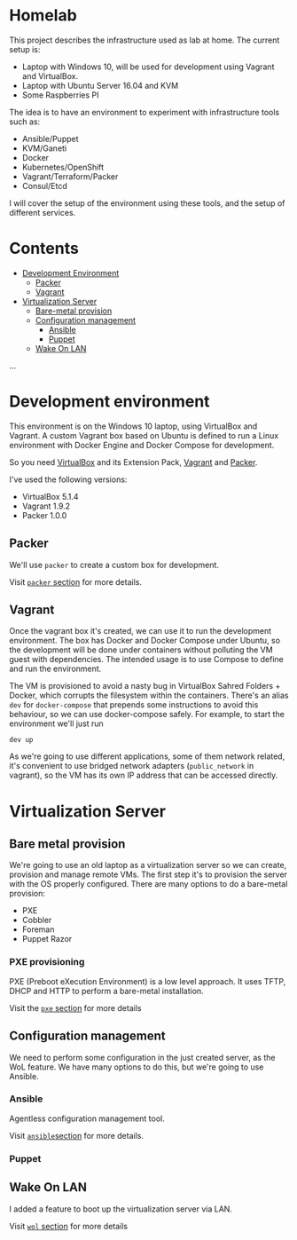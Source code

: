 
# Homelab

This project describes the infrastructure used as lab at home. The current setup is:

- Laptop with Windows 10, will be used for development using Vagrant and VirtualBox.
- Laptop with Ubuntu Server 16.04 and KVM
- Some Raspberries PI

The idea is to have an environment to experiment with infrastructure tools such as:

- Ansible/Puppet
- KVM/Ganeti
- Docker
- Kubernetes/OpenShift
- Vagrant/Terraform/Packer
- Consul/Etcd

I will cover the setup of the environment using these tools, and the setup of different services. 


# Contents

- [Development Environment](#development-environment)
  - [Packer](#packer)
  - [Vagrant](#vagrant)
- [Virtualization Server](#virtualization-server)
  - [Bare-metal provision](#bare-metal-provision)
  - [Configuration management](#configuration-management)
    - [Ansible](#ansible)
    - [Puppet](#puppet)
  - [Wake On LAN](#wake-on-lan)
 
...

# Development environment

This environment is on the Windows 10 laptop, using VirtualBox and Vagrant. A custom Vagrant box based on Ubuntu is defined to run a Linux environment with Docker Engine and Docker Compose for development.

So you need [VirtualBox](https://www.virtualbox.org/wiki/Downloads) and its Extension Pack, [Vagrant](http://www.vagrantup.com/downloads.html) and [Packer](https://www.packer.io/downloads.html).

I've used the following versions:

- VirtualBox 5.1.4
- Vagrant 1.9.2
- Packer 1.0.0

## Packer

We'll use `packer` to create a custom box for development.

Visit [`packer` section](packer/) for more details.

## Vagrant

Once the vagrant box it's created, we can use it to run the development environment. The box has Docker and Docker Compose under Ubuntu, so the development will be done under containers without polluting the VM guest with dependencies. The intended usage is to use Compose to define and run the environment.

The VM is provisioned to avoid a nasty bug in VirtualBox Sahred Folders + Docker, which corrupts the filesystem within the containers. There's an alias `dev` for `docker-compose` that prepends some instructions to avoid this behaviour, so we can use docker-compose safely. For example, to start the environment we'll just run 

```
dev up
```

As we're going to use different applications, some of them network related, it's convenient to use bridged network adapters (`public_network` in vagrant), so the VM has its own IP address that can be accessed directly.

# Virtualization Server

## Bare metal provision
	
We're going to use an old laptop as a virtualization server so we can create, provision and manage remote VMs. The first step it's to provision the server with the OS properly configured. There are many options to do a bare-metal provision:

- PXE
- Cobbler
- Foreman
- Puppet Razor

### PXE provisioning

PXE (Preboot eXecution Environment) is a low level approach. It uses TFTP, DHCP and HTTP to perform a bare-metal installation.

Visit the [`pxe` section](pxe/) for more details

## Configuration management

We need to perform some configuration in the just created server, as the WoL feature. We have many options to do this, but we're going to use Ansible.

### Ansible

Agentless configuration management tool.

Visit [`ansible`section](ansible/) for more details.

### Puppet

## Wake On LAN

I added a feature to boot up the virtualization server via LAN. 

Visit [`wol` section](wol/) for more details